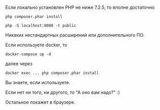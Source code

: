 Если локально установлен PHP не 
ниже 7.2.5, то вполне достаточно

```php composer.phar install```

```php -S localhost:8000 -t public```

Никаких нестандартных расширений 
или дополнительного ПО.

Если используете docker, то 

```docker-compose up -d```

далее через 

```docker exec ... php composer.phar install```

Вы знаете, если используете.

Если нет ни того, ни другого, то "А оно вам надо?" :)

Остальное покажет в браузере.